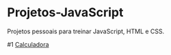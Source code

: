 # Projetos-JavaScript
Projetos pessoais para treinar JavaScript, HTML e CSS.

#1 [Calculadora](https://rafael-ribeiro-de-lima.github.io/Projetos-JavaScript/Calculadora/)
